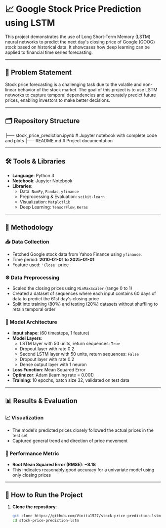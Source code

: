 # 📈 Google Stock Price Prediction using LSTM

This project demonstrates the use of Long Short-Term Memory (LSTM) neural networks to predict the next day's closing price of Google (GOOG) stock based on historical data. It showcases how deep learning can be applied to financial time series forecasting.

---

## 📌 Problem Statement

Stock price forecasting is a challenging task due to the volatile and non-linear behavior of the stock market. The goal of this project is to use LSTM networks to capture temporal dependencies and accurately predict future prices, enabling investors to make better decisions.

---

## 🗂️ Repository Structure

├── stock_price_prediction.ipynb # Jupyter notebook with complete code and plots 
├── README.md # Project documentation


---

## 🛠️ Tools & Libraries

- **Language**: Python 3  
- **Notebook**: Jupyter Notebook  
- **Libraries**:  
  - Data: `NumPy`, `Pandas`, `yfinance`  
  - Preprocessing & Evaluation: `scikit-learn`  
  - Visualization: `Matplotlib`  
  - Deep Learning: `TensorFlow`, `Keras`

---

## 🧪 Methodology

### 📥 Data Collection
- Fetched Google stock data from Yahoo Finance using `yfinance`.
- Time period: **2010-01-01 to 2025-01-01**
- Feature used: `'Close'` price

### ⚙️ Data Preprocessing
- Scaled the closing prices using `MinMaxScaler` (range 0 to 1)
- Created a dataset of sequences where each input contains 60 days of data to predict the 61st day's closing price
- Split into training (80%) and testing (20%) datasets without shuffling to retain temporal order

### 🧠 Model Architecture
- **Input shape**: (60 timesteps, 1 feature)
- **Model Layers**:
  - LSTM layer with 50 units, return sequences: `True`
  - Dropout layer with rate 0.2
  - Second LSTM layer with 50 units, return sequences: `False`
  - Dropout layer with rate 0.2
  - Dense output layer with 1 neuron
- **Loss Function**: Mean Squared Error
- **Optimizer**: Adam (learning rate = 0.001)
- **Training**: 10 epochs, batch size 32, validated on test data

---

## 📊 Results & Evaluation

### 📈 Visualization
- The model’s predicted prices closely followed the actual prices in the test set
- Captured general trend and direction of price movement

### 📏 Performance Metric
- **Root Mean Squared Error (RMSE)**: **~8.18**
- This indicates reasonably good accuracy for a univariate model using only closing prices

---

## 🚀 How to Run the Project

1. **Clone the repository**:
   ```bash
   git clone https://github.com/Vinita1527/stock-price-prediction-lstm.git
   cd stock-price-prediction-lstm

